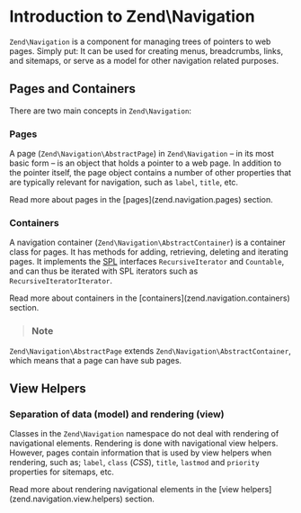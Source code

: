 # Introduction to Zend\\Navigation

`Zend\Navigation` is a component for managing trees of pointers to web pages. Simply put: It can be
used for creating menus, breadcrumbs, links, and sitemaps, or serve as a model for other navigation
related purposes.

## Pages and Containers

There are two main concepts in `Zend\Navigation`:

### Pages

A page (`Zend\Navigation\AbstractPage`) in `Zend\Navigation` – in its most basic form – is an
object that holds a pointer to a web page. In addition to the pointer itself, the page object
contains a number of other properties that are typically relevant for navigation, such as `label`,
`title`, etc.

Read more about pages in the \[pages\](zend.navigation.pages) section.

### Containers

A navigation container (`Zend\Navigation\AbstractContainer`) is a container class for pages. It has
methods for adding, retrieving, deleting and iterating pages. It implements the
[SPL](http://php.net/spl) interfaces `RecursiveIterator` and `Countable`, and can thus be iterated
with SPL iterators such as `RecursiveIteratorIterator`.

Read more about containers in the \[containers\](zend.navigation.containers) section.

> ### Note
`Zend\Navigation\AbstractPage` extends `Zend\Navigation\AbstractContainer`, which means that a page
can have sub pages.

## View Helpers

### Separation of data (model) and rendering (view)

Classes in the `Zend\Navigation` namespace do not deal with rendering of navigational elements.
Rendering is done with navigational view helpers. However, pages contain information that is used by
view helpers when rendering, such as; `label`, `class` (*CSS*), `title`, `lastmod` and `priority`
properties for sitemaps, etc.

Read more about rendering navigational elements in the \[view
helpers\](zend.navigation.view.helpers) section.
